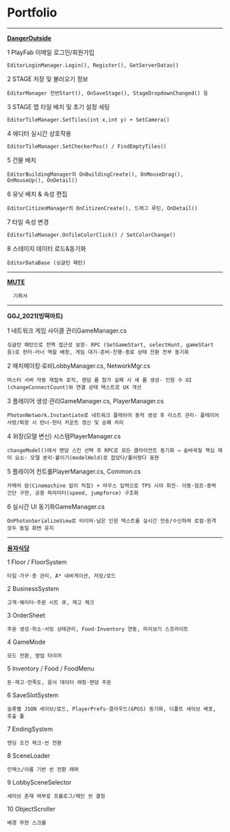 # Portfolio

------------------------------------------------------------------------------------------------------------------------------------------------------------------------------------

**[DangerOutside](https://www.youtube.com/shorts/YmX-osyXW10?feature=share)**



  1	PlayFab 이메일 로그인/회원가입
  
    EditorLoginManager.Login(), Register(), GetServerDatas()

  2	STAGE 저장 및 불러오기 정보
  
    EditorManager 전반Start(), OnSaveStage(), StageDropdownChanged() 등

  3	STAGE 맵 타일 배치 및 초기 설정 세팅
  
    EditorTileManager.SetTiles(int x,int y) + SetCamera()

  4	에디터 실시간 상호작용
  
    EditorTileManager.SetCheckerPos() / FindEmptyTiles()

  5	건물 배치
  
    EditorBuildingManager의 OnBuildingCreate(), OnMouseDrag(), OnMouseUp(), OnDetail()

  6	유닛 배치 & 속성 편집
  
    EditorCitizenManager의 OnCitizenCreate(), 드래그 루틴, OnDetail()

  7	타일 속성 변경
  
    EditorTileManager.OnTileColorClick() / SetColorChange()

  8	스테이지 데이터 로드&동기화
  
    EditorDataBase (싱글턴 패턴)
 
------------------------------------------------------------------------------------------------------------------------------------------------------------------------------------
**[MUTE](https://youtu.be/y38XHhIzL0Y?si=Gl-Ovg8Akp7h3ICM)**

      기획서
  
------------------------------------------------------------------------------------------------------------------------------------------------------------------------------------

**GGJ_2021(빙떡마트)**

  1	네트워크 게임 사이클 관리GameManager.cs
  
    싱글턴 패턴으로 전역 접근성 보장- RPC (SetGameStart, selectHunt, gameStart 등)로 헌터·러너 역할 배정, 게임 대기·준비·진행·종료 상태 전환 전부 동기화
  
  2	매치메이킹·로비LobbyManager.cs, NetworkMgr.cs
  
    마스터 서버 자동 재접속 로직, 랜덤 룸 참가 실패 시 새 룸 생성- 인원 수 UI (changeConnectCount)와 연결 상태 텍스트로 UX 개선
  
  3	플레이어 생성·관리GameManager.cs, PlayerManager.cs
  
    PhotonNetwork.Instantiate로 네트워크 플레이어 동적 생성 후 리스트 관리- 플레이어 사망/퇴장 시 런너·헌터 카운트 갱신 및 승패 처리
  
  4	위장(모델 변신) 시스템PlayerManager.cs
  
    changeModel()에서 랜덤 스킨 선택 후 RPC로 모든 클라이언트 동기화 → 숨바꼭질 핵심 재미 요소- 모델 분리·붙이기(modelHold)로 잡았다/풀어줬다 표현
  
  5	플레이어 컨트롤PlayerManager.cs, Common.cs
  
    카메라 암(Cinemachine 없이 직접) + 마우스 입력으로 TPS 시야 회전- 이동·점프·중력 간단 구현, 공용 파라미터(speed, jumpforce) 구조화
  
  6	실시간 UI 동기화GameManager.cs
  
    OnPhotonSerializeView로 타이머·남은 인원 텍스트를 실시간 전송/수신하여 로컬·원격 모두 동일 화면 유지
  
  ------------------------------------------------------------------------------------------------------------------------------------------------------------------------------------
**[용자식당](https://youtu.be/y4u6sUdqxXU)**
  
1	Floor / FloorSystem

    타일·가구·층 관리, A* 네비게이션, 저장/로드

2	BusinessSystem

    고객·웨이터·주문 시트 큐, 재고 체크

3	OrderSheet

    주문 생성·취소·서빙 상태관리, Food·Inventory 연동, 미리보기 스프라이트

4	GameMode

    모드 전환, 영업 타이머

5	Inventory / Food / FoodMenu

    돈·재고·만족도, 음식 데이터 래핑·랜덤 주문

6	SaveSlotSystem

    슬롯별 JSON 세이브/로드, PlayerPrefs·클라우드(GPGS) 동기화, 디폴트 세이브 배포, 추출 툴

7	EndingSystem

    엔딩 조건 체크·씬 전환

8	SceneLoader

    인덱스/이름 기반 씬 전환 래퍼

9	LobbySceneSelector

    세이브 존재 여부로 프롤로그/메인 씬 결정

10	ObjectScroller

    배경 무한 스크롤

